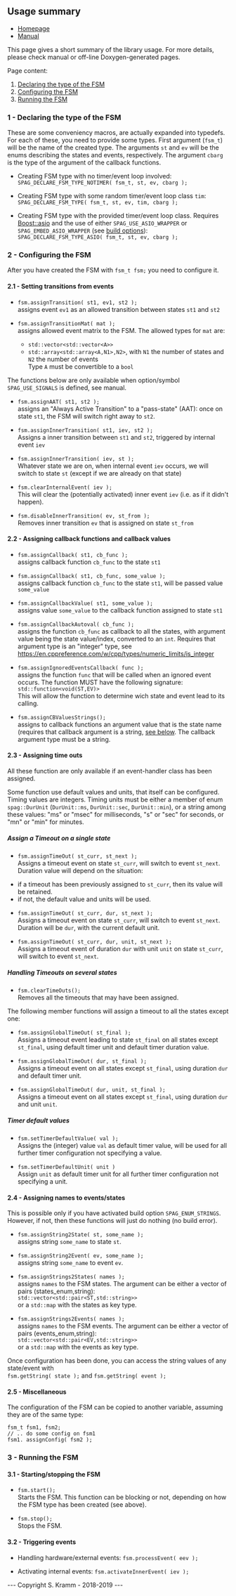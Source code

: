 ## Usage summary

- [Homepage](https://github.com/skramm/spaghetti)
- [Manual](spaghetti_manual.md)


This page gives a short summary of the library usage.
For more details, please check manual or off-line Doxygen-generated pages.


Page content:
1. [Declaring the type of the FSM](#fsm_type)
1. [Configuring the FSM](#config)
1. [Running the FSM](#running)

<a name="fsm_type"></a>
### 1 - Declaring the type of the FSM

These are some conveniency macros, are actually expanded into typedefs.
For each of these, you need to provide some types.
First argument (`fsm_t`) will be the name of the created type.
The arguments `st` and `ev` will be the enums describing the states and events, respectively.
The argument `cbarg` is the type of the argument of the callback functions.

* Creating FSM type with no timer/event loop involved:<br>
`SPAG_DECLARE_FSM_TYPE_NOTIMER( fsm_t, st, ev, cbarg );`

* Creating FSM type with some random timer/event loop class `tim`:<br>
`SPAG_DECLARE_FSM_TYPE( fsm_t, st, ev, tim, cbarg );`

* Creating FSM type with the provided timer/event loop class.
Requires [Boost::asio](https://www.boost.org/doc/libs/release/libs/asio/) and the use of either
`SPAG_USE_ASIO_WRAPPER` or `SPAG_EMBED_ASIO_WRAPPER` (see [build options](spaghetti_options.md)):<br>
`SPAG_DECLARE_FSM_TYPE_ASIO( fsm_t, st, ev, cbarg );`

<a name="config"></a>
### 2 - Configuring the FSM

After you have created the FSM with
`fsm_t fsm;`
you need to configure it.

#### 2.1 - Setting transitions from events

* `fsm.assignTransition( st1, ev1, st2 );`<br>
assigns event `ev1` as an allowed transition between states `st1` and `st2`

* `fsm.assignTransitionMat( mat );`<br>
assigns allowed event matrix to the FSM.
The allowed types for `mat` are:
  * `std::vector<std::vector<A>>`
  * `std::array<std::array<A,N1>,N2>`, with `N1` the number of states and `N2` the number of events<br>
Type `A` must be convertible to a `bool`


The functions below are only available when option/symbol `SPAG_USE_SIGNALS` is defined, see manual.

* `fsm.assignAAT( st1, st2 );`<br>
assigns an "Always Active Transition" to a "pass-state" (AAT):
once on state `st1`, the FSM will switch right away to `st2`.

* `fsm.assignInnerTransition( st1, iev, st2 );`<br>
Assigns a inner transition between `st1` and `st2`, triggered by internal event `iev`

* `fsm.assignInnerTransition( iev, st );`<br>
Whatever state we are on, when internal event `iev` occurs, we will switch to state `st` (except if we are already on that state)

* `fsm.clearInternalEvent( iev );`<br>
This will clear the (potentially activated) inner event `iev` (i.e. as if it didn't happen).

* `fsm.disableInnerTransition( ev, st_from );`<br>
Removes inner transition `ev` that is assigned on state `st_from`


#### 2.2 - Assigning callback functions and callback values

* `fsm.assignCallback( st1, cb_func );`<br>
assigns callback function `cb_func` to the state `st1`

* `fsm.assignCallback( st1, cb_func, some_value );`<br>
assigns callback function `cb_func` to the state `st1`, will be passed value `some_value`

* `fsm.assignCallbackValue( st1, some_value );`<br>
assigns value `some_value` to the callback function assigned to state `st1`

* `fsm.assignCallbackAutoval( cb_func );`<br>
assigns the function `cb_func` as callback to all the states, with argument value being the state value/index, converted to an `int`.
Requires that argument type is an "integer" type, see https://en.cppreference.com/w/cpp/types/numeric_limits/is_integer

* `fsm.assignIgnoredEventsCallback( func );`<br>
assigns the function `func` that will be called when an ignored event occurs.
The function MUST have the following signature:
`std::function<void(ST,EV)>`<br>
This will allow the function to determine wich state and event lead to its calling.

* `fsm.assignCBValuesStrings();`<br>
assigns to callback functions an argument value that is the state name (requires that callback argument is a string, [see below](#names). The callback argument type must be a string.

#### 2.3 - Assigning time outs

All these function are only available if an event-handler class has been assigned.

Some function use default values and units, that itself can be configured.
Timing values are integers.
Timing units must be either a member of enum `spag::DurUnit` (`DurUnit::ms`, `DurUnit::sec`, `DurUnit::min`),
or a string among these values: "ms" or "msec" for milliseconds, "s" or "sec" for seconds, or "mn" or "min" for minutes.

##### Assign a Timeout on a single state

* `fsm.assignTimeOut( st_curr, st_next );`<br>
Assigns a timeout event on state `st_curr`, will switch to event `st_next`.
Duration value will depend on the situation:
 - if a timeout has been previously assigned to `st_curr`, then its value will be retained.
 - if not, the default value and units will be used.

* `fsm.assignTimeOut( st_curr, dur, st_next );`<br>
Assigns a timeout event on state `st_curr`, will switch to event `st_next`.
Duration will be `dur`, with the current default unit.

* `fsm.assignTimeOut( st_curr, dur, unit, st_next );`<br>
Assigns a timeout event of duration `dur` with unit `unit` on state `st_curr`, will switch to event `st_next`.


##### Handling Timeouts on several states

* `fsm.clearTimeOuts();`<br>
Removes all the timeouts that may have been assigned.

The following member functions will assign a timeout to all the states except one:

* `fsm.assignGlobalTimeOut( st_final );`<br>
Assigns a timeout event leading to state `st_final` on all states except `st_final`, using default timer unit and default timer duration value.

* `fsm.assignGlobalTimeOut( dur, st_final );`<br>
Assigns a timeout event on all states except `st_final`, using duration `dur` and default timer unit.


* `fsm.assignGlobalTimeOut( dur, unit, st_final );`<br>
Assigns a timeout event on all states except `st_final`, using duration `dur` and unit `unit`.


##### Timer default values

* `fsm.setTimerDefaultValue( val );`<br>
Assigns the (integer) value `val` as default timer value, will be used for all further timer configuration not specifying a value.

* `fsm.setTimerDefaultUnit( unit )`<br>
Assign `unit` as default timer unit for all further timer configuration not specifying a unit.


<a name="names"></a>
#### 2.4 - Assigning names to events/states

This is possible only if you have activated build option `SPAG_ENUM_STRINGS`.
However, if not, then these functions will just do nothing (no build error).

* `fsm.assignString2State( st, some_name );`<br>
assigns string `some_name` to state `st`.

* `fsm.assignString2Event( ev, some_name );`<br>
assigns string `some_name` to event `ev`.

* `fsm.assignStrings2States( names );`<br>
assigns `names` to the FSM states.
The argument can be either a vector of pairs (states_enum,string):<br>
`std::vector<std::pair<ST,std::string>>` <br>
or a `std::map` with the states as key type.

* `fsm.assignStrings2Events( names );`<br>
assigns `names` to the FSM events.
The argument can be either a vector of pairs (events_enum,string):<br>
`std::vector<std::pair<EV,std::string>>` <br>
or a `std::map` with the events as key type.

Once configuration has been done, you can access the string values of any state/event with<br>
`fsm.getString( state );`
and
`fsm.getString( event );`


#### 2.5 - Miscellaneous

The configuration of the FSM can be copied to another variable, assuming they are of the same type:
```
fsm_t fsm1, fsm2;
// .. do some config on fsm1
fsm1. assignConfig( fsm2 );
```

<a name="running"></a>
### 3 - Running the FSM

#### 3.1 - Starting/stopping the FSM

* `fsm.start();`<br>
Starts the FSM. This function can be blocking or not, depending on how the FSM type has been created (see above).

* `fsm.stop();`<br>
Stops the FSM.

####  3.2 - Triggering events

* Handling hardware/external events:
`fsm.processEvent( eev );`

* Activating internal events:
`fsm.activateInnerEvent( iev );`



--- Copyright S. Kramm - 2018-2019 ---
